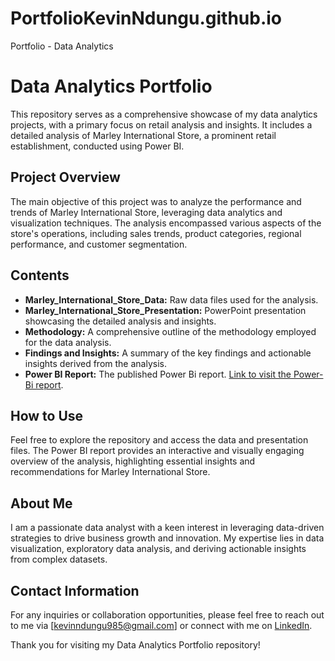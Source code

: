 # PortfolioKevinNdungu.github.io
Portfolio - Data Analytics
# Data Analytics Portfolio

This repository serves as a comprehensive showcase of my data analytics projects, with a primary focus on retail analysis and insights. It includes a detailed analysis of Marley International Store, a prominent retail establishment, conducted using Power BI.

## Project Overview

The main objective of this project was to analyze the performance and trends of Marley International Store, leveraging data analytics and visualization techniques. The analysis encompassed various aspects of the store's operations, including sales trends, product categories, regional performance, and customer segmentation.

## Contents

- **Marley_International_Store_Data:** Raw data files used for the analysis.
- **Marley_International_Store_Presentation:** PowerPoint presentation showcasing the detailed analysis and insights.
- **Methodology:** A comprehensive outline of the methodology employed for the data analysis.
- **Findings and Insights:** A summary of the key findings and actionable insights derived from the analysis.
- **Power BI Report:** The published Power Bi report. [Link to visit the Power-Bi report](https://app.powerbi.com/view?r=eyJrIjoiOWE4NjQyOGQtMjAxNi00YTgyLWEwM2YtY2E0NWVmNGE4ZjJhIiwidCI6IjFkZWZiYjE3LTgzODAtNDY1Yy1iNDZiLWIxZWQxNzA3YTIxNyJ9&embedImagePlaceholder=true).

## How to Use

Feel free to explore the repository and access the data and presentation files. The Power BI report provides an interactive and visually engaging overview of the analysis, highlighting essential insights and recommendations for Marley International Store.

## About Me

I am a passionate data analyst with a keen interest in leveraging data-driven strategies to drive business growth and innovation. My expertise lies in data visualization, exploratory data analysis, and deriving actionable insights from complex datasets.

## Contact Information

For any inquiries or collaboration opportunities, please feel free to reach out to me via [kevinndungu985@gmail.com] or connect with me on [LinkedIn](https://www.linkedin.com/in/kevinndungu789/).

Thank you for visiting my Data Analytics Portfolio repository!
